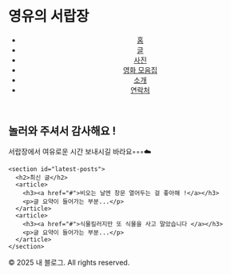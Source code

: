 # 영유의 서랍장

</head>
<body>
  <!-- 헤더 -->
  <header>
    <nav>
      <ul>
        <li><a href="index.html">홈</a></li>
        <li><a href="blog.html">글</a></li>
        <li><a href="photos.html">사진</a></li>
        <li><a href="collections.html">영화 모음집</a></li>
        <li><a href="about.html">소개</a></li>
        <li><a href="contact.html">연락처</a></li>
      </ul>
    </nav>
  </header>

  <!-- 메인 콘텐츠 -->
  <main>
    <section id="welcome">
      <h2>놀러와 주셔서 감사해요 !</h2>
      <p>서랍장에서 여유로운 시간 보내시길 바라요◦◦◦☁️</p>
    </section>

    <section id="latest-posts">
      <h2>최신 글</h2>
      <article>
        <h3><a href="#">비오는 날엔 창문 열어두는 걸 좋아해 !</a></h3>
        <p>글 요약이 들어가는 부분...</p>
      </article>
      <article>
        <h3><a href="#">식물킬러지만 또 식물을 사고 말았습니다 </a></h3>
        <p>글 요약이 들어가는 부분...</p>
      </article>
    </section>
  </main>

  <!-- 푸터 -->
  <footer>
    <p>© 2025 내 블로그. All rights reserved.</p>
  </footer>
</body>
</html>

